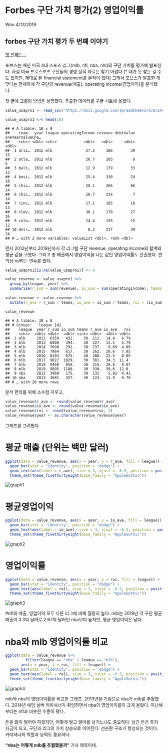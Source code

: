 Forbes 구단 가치 평가(2) 영업이익률
================
Won
4/13/2019

## forbes 구단 가치 평가 두 번째 이야기

[첫 번째는…](https://raspos.github.io/2019/forbes-nba-value/)

포브스는 매년 미국 4대 스포츠 리그(mlb, nfl, nba, nhl)의 구단 가치를 평가해 발표한다. 사실 미국 프로스포츠
구단들의 경영 실적 자료는 찾기 어렵다.(\* 내가 못 찾는 걸 수도 있지만, 제대로 된 financial
statement를 본적이 없다) 그래서 포브스가 발표한 게 맞다는 전제하에 각 구단의 revenue(매출), operating
income(영업이익)을 분석했다.

첫 글에 크롤링 방법은 설명했다. 추출한 데이터를 구글 시트에
옮겼다.

``` r
value_usapro1 <- read_csv('https://docs.google.com/spreadsheets/d/e/2PACX-1vTdzUiaT7H-LsoLvIeAzPTRB0iYrA0ueBsBNzb03uty4sgMeoP6V-1whkioFwUU0TUAkRYvm_QiBqHY/pub?gid=0&single=true&output=csv')   
```

``` r
value_usapro1 %>% head(10)
```

    ## # A tibble: 10 x 9
    ##    team   year league operatingIncome revenue debtValue oneYearValueCha…
    ##    <chr> <dbl> <chr>            <dbl>   <dbl>     <dbl>            <dbl>
    ##  1 ariz…  2012 mlb               27.2     186        39               13
    ##  2 atla…  2012 mlb               20.7     203         0                5
    ##  3 balt…  2012 mlb               12.9     179        33               12
    ##  4 bost…  2012 mlb               25.4     310        24               10
    ##  5 chic…  2012 mlb               28.1     266        66               14
    ##  6 chic…  2012 mlb               10.7     214         7               14
    ##  7 cinc…  2012 mlb               17.1     185        10               13
    ##  8 clev…  2012 mlb               30.1     178        27               16
    ##  9 colo…  2012 mlb               14.4     193        15               12
    ## 10 detr…  2012 mlb                8.2     217        39               24
    ## # … with 2 more variables: valueList <dbl>, rank <dbl>

먼저 2012년부터 2019년까지 각 리그별 구단 revenue, operating income의 합계와 평균 값을 구했다.
그리고 총 매출에서 영업이익을 나눈 값인 영업이익률도 산출했다. 편의상 roi라는 변수를 썼다.

``` r
value_usapro1[is.na(value_usapro1)] <- 0      

value_revenue <- value_usapro1 %>%      
  group_by(league, year) %>%      
  summarise(r_sum = sum(revenue), io_sum = sum(operatingIncome), teams = n())      
  
value_revenue <- value_revenue %>%         
  mutate(r_ave = r_sum / teams, io_ave = io_sum / teams, roi = (io_sum / r_sum * 100))       

value_revenue
```

    ## # A tibble: 30 x 8
    ## # Groups:   league [4]
    ##    league  year r_sum io_sum teams r_ave io_ave   roi
    ##    <chr>  <dbl> <dbl>  <dbl> <int> <dbl>  <dbl> <dbl>
    ##  1 mlb     2012  6359   432.    30  212.  14.4   6.79
    ##  2 mlb     2013  6808   394.    30  227.  13.1   5.79
    ##  3 mlb     2014  7098   291.    30  237.   9.69  4.09
    ##  4 mlb     2015  7864   617.    30  262.  20.6   7.85
    ##  5 mlb     2016  8394   675.    30  280.  22.5   8.05
    ##  6 mlb     2017  9027  1029.    30  301.  34.3  11.4 
    ##  7 mlb     2018  9460   858.    30  315.  28.6   9.07
    ##  8 mlb     2019  9895  1188.    30  330.  39.6  12.0 
    ##  9 nba     2012  3960   175.    30  132    5.82  4.41
    ## 10 nba     2013  3681   357.    30  123.  11.9   9.70
    ## # … with 20 more rows

분석 편의를 위해 소수점 지우고,

``` r
value_revenue$r_ave <- round(value_revenue$r_ave)  
value_revenue$io_ave <- round(value_revenue$io_ave)  
value_revenue$roi <- round(value_revenue$roi, 1)  
value_revenue$year <- as.character(value_revenue$year)  
```

그래프를 그려봤다. 

# 평균 매출 (단위는 백만 달러)

``` r
ggplot(data = value_revenue, aes(x = year, y = r_ave, fill = league)) +  
  geom_bar(stat = "identity", position = "dodge") +    
  geom_text(aes(label = r_ave), size = 3, vjust = -0.5, position = position_dodge(width = 1)) +  
  theme_set(theme_fivethirtyeight(base_family = "AppleGothic"))   
```


![graph1](https://github.com/raspos/raspos.github.io/blob/master/_images/unnamed-chunk-4-1.png?raw=true)

# 평균영업이익

``` r
ggplot(data = value_revenue, aes(x = year, y = io_ave, fill = league)) +  
  geom_bar(stat = "identity", position = "dodge") +  
  geom_text(aes(label = io_ave), size = 3, vjust = -0.5, position = position_dodge(width = 1)) +  
  theme_set(theme_fivethirtyeight(base_family = "AppleGothic"))  
```

![graph2](https://github.com/raspos/raspos.github.io/blob/master/_images/unnamed-chunk-5-1.png?raw=true)

# 영업이익률

``` r
ggplot(data = value_revenue, aes(x = year, y = roi, fill = league)) +  
  geom_bar(stat = "identity", position = "dodge") +  
  geom_text(aes(label = roi), size = 3, vjust = -0.5, position = position_dodge(width = 1)) +  
  theme_set(theme_fivethirtyeight(base_family = "AppleGothic"))  
```

![graph3](https://github.com/raspos/raspos.github.io/blob/master/_images/unnamed-chunk-6-1.png?raw=true)

\#nfl의 매출, 영업이익 모두 다른 리그에 비해 월등히 높다. mlb는 2019년 각 구단 평균 매출이 3.3억 달러로
2.67억 달러인 nba보다 높지만, 평균 영업이익은 낮다.

# nba와 mlb 영업이익률 비교

``` r
ggplot(data = value_revenue %>%
         filter(league == "nba" | league == "mlb"), 
       aes(x = year, y = roi, fill = league)) +
  geom_bar(stat = "identity", position = "dodge") +
  geom_text(aes(label = roi), size = 3, vjust = -0.5, position = position_dodge(width = 1)) +
  theme_set(theme_fivethirtyeight(base_family = "AppleGothic"))
```

![graph4](https://github.com/raspos/raspos.github.io/blob/master/_images/unnamed-chunk-7-1.png?raw=true)

mlb와 nba의 영업이익률을 비교한 그래프. 2013년을 기점으로 nba가 mlb를 추월했다. 2014년 애덤 실버 커미셔너가
취임하면서 nba의 영업이익률이 크게 올랐다. 지난해부터는 nfl과 비슷한 수준이 됐다.

돈을 많이 벌어야 하겠지만, 어떻게 벌고 얼마를 남기느냐도 중요하다. 남긴 돈은 투자 자금이 되고, 구단과 리그의 가치 상승으로
이어진다. 선순환 구조가 형성되는 것이다. 커미셔너의 역할과 능력도 중요하다.

**“nba는 어떻게 mlb를 추월했을까”** 기사 제목이네.

